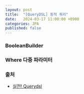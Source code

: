 ```yaml
---
layout: post
title:  "[QueryDSL] 동적 쿼리"
date:   2024-03-17 11:00:00 +0900
categories: JPA
published: false
---
```


### BooleanBuilder
### Where 다중 파라미터

### 출처

- [실전! Querydsl](https://www.inflearn.com/course/querydsl-%EC%8B%A4%EC%A0%84)